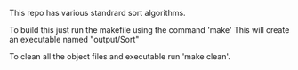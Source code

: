 This repo has various standrard sort algorithms.

To build this just run the makefile using the command
'make'
This will create an executable named "output/Sort"

To clean all the object files and executable run
'make clean'.
